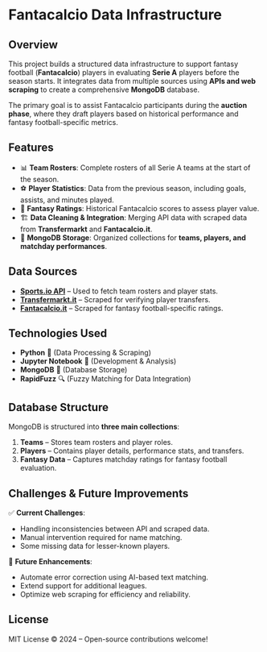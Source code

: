 # Fantacalcio Data Infrastructure

## Overview
This project builds a structured data infrastructure to support fantasy football (**Fantacalcio**) players in evaluating **Serie A** players before the season starts. It integrates data from multiple sources using **APIs and web scraping** to create a comprehensive **MongoDB** database.

The primary goal is to assist Fantacalcio participants during the **auction phase**, where they draft players based on historical performance and fantasy football-specific metrics.

## Features
- 📊 **Team Rosters**: Complete rosters of all Serie A teams at the start of the season.
- ⚽ **Player Statistics**: Data from the previous season, including goals, assists, and minutes played.
- 🎯 **Fantasy Ratings**: Historical Fantacalcio scores to assess player value.
- 🏗️ **Data Cleaning & Integration**: Merging API data with scraped data from **Transfermarkt** and **Fantacalcio.it**.
- 📂 **MongoDB Storage**: Organized collections for **teams, players, and matchday performances**.

## Data Sources
- **[Sports.io API](https://www.sports.io/)** – Used to fetch team rosters and player stats.
- **[Transfermarkt.it](https://www.transfermarkt.it/)** – Scraped for verifying player transfers.
- **[Fantacalcio.it](https://www.fantacalcio.it/)** – Scraped for fantasy football-specific ratings.

## Technologies Used
- **Python** 🐍 (Data Processing & Scraping)
- **Jupyter Notebook** 📓 (Development & Analysis)
- **MongoDB** 🍃 (Database Storage)
- **RapidFuzz** 🔍 (Fuzzy Matching for Data Integration)

## Database Structure
MongoDB is structured into **three main collections**:
1. **Teams** – Stores team rosters and player roles.
2. **Players** – Contains player details, performance stats, and transfers.
3. **Fantasy Data** – Captures matchday ratings for fantasy football evaluation.

## Challenges & Future Improvements
✅ **Current Challenges**:
- Handling inconsistencies between API and scraped data.
- Manual intervention required for name matching.
- Some missing data for lesser-known players.

🚀 **Future Enhancements**:
- Automate error correction using AI-based text matching.
- Extend support for additional leagues.
- Optimize web scraping for efficiency and reliability.

## License
MIT License © 2024 – Open-source contributions welcome!
